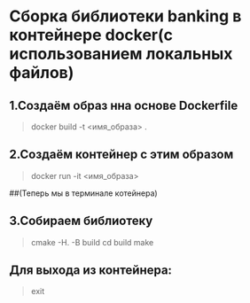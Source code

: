 # Сборка библиотеки banking в контейнере docker(с использованием локальных файлов)
## 1.Создаём образ нна основе Dockerfile 
> docker build -t <имя_образа> .

## 2.Создаём контейнер с этим образом
> docker run -it <имя_образа>

##(Теперь мы в терминале котейнера)

## 3.Собираем библиотеку
> cmake -H. -B build 
> cd build
> make
## Для выхода из контейнера:
> exit 
